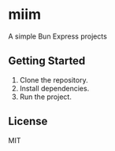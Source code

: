 # miim

A simple Bun Express projects

## Getting Started

1. Clone the repository.
2. Install dependencies.
3. Run the project.

## License

MIT